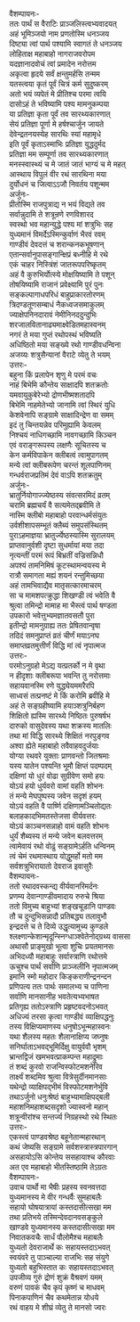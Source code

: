 वैशम्पायनः-  
ततः पार्थं स वैराटिः प्राञ्जलिस्त्वभ्यवादयत्  
अहं भूमिञ्जयो नाम प्रणतोस्मि धनञ्जय  
दिष्ट्या त्वां पार्थ पश्यामि स्वागतं ते धनञ्जय  
लोहिताक्ष महाबाहो नागराजवरोपम  
यदज्ञानादवोचं त्वां प्रमादेन नरोत्तम  
अकृत्वा हृदये सर्वं क्षन्तुमर्हसि तन्मम  
यतस्त्वया कृतं पूर्वं चित्रं कर्म सुदुष्करम्  
अतो भयं व्यपेतं मे प्रीतिश्च परमा त्वयि  
दासोऽहं ते भविष्यामि पश्य मामनुकम्पया  
या प्रतिज्ञा कृता पूर्वं तव सारथ्यकारणात्  
सेयं प्रतिज्ञा पूर्णा मे हर्षश्चार्जुन जायते  
देवेन्द्रतनयस्येह सारथिः स्यां महामृधे  
इति पूर्वं कृताऽस्माभिः प्रतिज्ञा युद्धदुर्मद  
प्रतिज्ञा मम सम्पूर्णा तव सारथ्यकारणात्  
मनस्स्वास्थ्यं च मे जातं जातं भाग्यं च मे महत्  
आस्थाय विपुलं वीर रथं सारथिना मया  
दुर्योधनं च जित्वाऽऽजौ निवर्तय पशून्मम  
अर्जुनः-  
प्रीतोस्मि राजपुत्राद्य न भयं विद्यते तव  
सर्वान्नुदामि ते शत्रून्रणे रणविशारद  
स्वस्थो भव महान्युद्धे पश्य मां शत्रुभिः सह  
युध्यमानं विमर्देऽस्मिन्कुर्वाणं भैरवं रवम्  
गाण्डीवं देवदत्तं च शरान्कनकभूषणान्  
एतान्सर्वानुपासङ्गान्क्षिप्रं बध्नीहि मे रथे  
एकं चाहर निस्त्रिंशं जातरूपपरिष्कृतम्  
अहं वै कुरुभिर्योत्स्ये मोक्षयिष्यामि ते पशून्  
तोषयिष्यामि राजानं प्रवेक्ष्यामि पुरं पुनः  
सङ्कल्पागाधपरिधं बाहुप्राकारतोरणम्  
त्रिदण्डतूणसम्बाधं नैकध्वजसमाकुलम्  
ज्याक्षेपनिनदारावं नेमीनिनददुन्दुभिः  
शरजालवितानाढ्यमाक्ष्वेडितमहास्वनम्  
नगरं ते मया गुप्तं रथोपस्थं भविष्यति  
अधिष्ठितो मया सङ्ख्ये रथो गाण्डीवधन्विना  
अजय्यः शत्रुसैन्यानां वैराटे व्येतु ते भयम्  
उत्तरः-  
बहुना किं प्रलापेन शृणु मे परमं वचः  
नाहं बिभेमि कौन्तेय साक्षादपि शतक्रतोः  
यमवायुकुबेरेभ्यो द्रोणभीष्मशतादपि  
बिभेमि नाहमेतेभ्यो जानामि त्वां स्थिरं युधि  
केशवेनापि सङ्ग्रामे साक्षादिन्द्रेण वा समम्  
इदं तु चिन्तयन्नेव परिमुह्यामि केवलम्  
निश्चयं नाधिगच्छामि नावगच्छामि किञ्चन  
एवं वराङ्गरूपस्य लक्षणैः सूचितस्य च  
केन कर्मविपाकेन क्लीबत्वं त्वामुपागतम्  
मन्ये त्वां क्लीबरूपेण चरन्तं शूलपाणिनम्  
गन्धर्वराजप्रतिमं देवं वाऽपि शतक्रतुम्  
अर्जुनः-  
भ्रातुर्नियोगाज्ज्येष्ठस्य संवत्सरमिदं व्रतम्  
चरामि ब्रह्मचर्यं वै सत्यमेतद्ब्रवीमि ते  
नास्मि क्लीबो महाबाहो परवान्धर्मसंयुतः  
उर्वशीशापसम्भूतं क्लैब्यं समुपसंस्थितम्  
पुराऽहमाज्ञया भ्रातुर्ज्येष्ठस्यास्मि सुरालयम्  
प्राप्तवानुर्वशी दृष्टा सुधर्मायां मया तदा  
नृत्यन्तीं परमं रूपं बिभ्रतीं वज्रिसन्निधौ  
अपश्यं तामनिमिषं कूटस्थामन्वयस्य मे  
रात्रौ समागता मह्यं शयनं रन्तुमिच्छया  
अहं तामभिवाद्यैव मातृसत्कारमाचरम्  
सा च मामशपत्क्रुद्धा शिखण्डी त्वं भवेति वै  
श्रुत्वा तमिन्द्रो मामाह मा भैस्त्वं पार्थ षण्डता  
उपकारो भवेत्तुभ्यमज्ञातवसतौ पुरा  
इतीन्द्रो मामनुग्राह्य ततः प्रेषितवान्वृषा  
तदिदं समनुप्राप्तं व्रतं चीर्णं मयाऽनघ  
समाप्तव्रतमुत्तीर्णं विद्धि मां त्वं नृपात्मज  
उत्तरः-  
परमोऽनुग्रहो मेऽद्य यत्प्रतर्को न मे वृथा  
न हीदृशाः क्लीबरूपा भवन्ति तु नरोत्तमाः  
सहायवानस्मि रणे युद्ध्येयममरैरपि  
साध्वसं तत्प्रनष्टं मे किं करोमि ब्रवीहि मे  
अहं ते सङ्ग्रहीष्यामि हयाञ्शत्रुनिर्बहण  
शिक्षितो ह्यस्मि सारथ्ये निष्ठितः पुरुषर्षभ  
दारुको वासुदेवस्य यथा शक्रस्य मातलिः  
तथा मां विद्धि सारथ्ये शिक्षितं नरपुङ्गव  
अश्वा ह्येते महाबाहो तवैवाहवदुर्जयाः  
योग्या रथवरे युक्ताः प्राणवन्तो जितश्रमाः  
यस्य यातेन पश्यन्ति भूमौ क्षिप्तं पदम्पदम्  
दक्षिणां यो धुरं वोढा सुग्रीवेण समो हयः  
योऽयं हयो धुर्यवरो वामां वहति शोभनः  
तं मन्ये मेघपुष्पस्य जवेन सदृशं हयम्  
योऽयं वहति वै पार्ष्णि दक्षिणामञ्चितोद्यतः  
बलाहकादभिमतस्तेजसा वीर्यवत्तरः  
योऽयं काञ्चनसन्नाहो वामं वहति शोभनः  
धुर्यं शैब्यस्य तं मन्ये जवेन बलवत्तरम्  
त्वामेवायं रथो वोढुं सङ्ग्रामेऽर्हति धन्विनम्  
त्वं चेमं रथमास्थाय योद्धुमर्हो मतो मम  
सर्वशत्रुभिरायातो देवराज इवासुरैः  
वैशम्पायनः-  
ततो रथादवस्कन्द्य वीर्यवानरिमर्दनः  
प्रणम्य देवान्गाण्डीवमादाय रुरुचे श्रिया  
ततो विमुच्य बाहुभ्यां शङ्खचूडानि पाण्डवः  
तौ च दुन्दुभिसन्नादौ प्रतिबद्ध्य तलावुभौ  
इन्द्रदत्ते च ते दिव्ये उद्धृत्यामुच्य कुण्डले  
श्लक्ष्णान्केशान्मृदून्स्निग्धाञ्श्वेतेनोद्ग्रथ्य वाससा  
अथासौ प्राङ्मुखो भूत्वा शुचिः प्रयतमानसः  
अभिदध्यौ महाबाहुः सर्वास्त्राणि रथोत्तमे  
ऊचुश्च पार्थं सर्वाणि प्राञ्जलीनि नृपात्मजम्  
इमानि स्मो महोदार किङ्कराणीन्द्रनन्दन  
प्रणिपत्य ततः पार्थः समालभ्य च पाणिना  
सर्वाणि मानसानीह भवतेत्यभ्यभाषत  
प्रतिगृह्य ततोऽस्त्राणि प्रहृष्टवदनोऽभवत्  
अधिज्यं तरसा कृत्वा गाण्डीवं व्याक्षिपद्धनुः  
तस्य विक्षिप्यमाणस्य धनुषोऽभून्महास्वनः  
यथा शैलस्य महतः शैलानाक्षिप्य जघ्नुषः  
सनिर्घाताऽभवद्भूमिर्दिक्षु वायुर्ववौ भृशम्  
भ्रान्तद्विजं खमभवत्प्राकम्पन्त महाद्रुमाः  
तं शब्दं कुरवो राजन्विस्फोटमशनेरिव  
तार्क्ष्यं शब्दमिव श्रुत्वा वित्रेसुर्दीनमानसाः  
यथेन्द्रो व्याक्षिपद्भीमं विस्फोटमशनेर्भुवि  
तथाऽर्जुनो धनुःश्रेष्ठं बाहुभ्यामाक्षिपद्बली  
महाशनिमहाशब्दसदृशो ज्यास्वनो महान्  
शत्रून्वीरांश्च सन्तर्ज्य निग्रहस्थो रथे स्थितः  
उत्तरः-  
एकस्त्वं पाण्डवश्रेष्ठ बहूनेतान्महारथान्  
कथं जेष्यसि सङ्ग्रामे सर्वशस्त्रास्त्रपारगान्  
असहायोऽसि कोन्तेय ससहायाश्च कौरवाः  
अत एव महाबाहो भीतस्तिष्ठामि तेऽग्रतः  
वैशम्पायनः-  
उवाच पार्थो मा भैषीः प्रहस्य स्वनवत्तदा  
युध्यमानस्य मे वीर गन्धर्वैः सुमहाबलैः  
सहायो घोषयात्रायां कस्तदासीत्सखा मम  
तथा प्रतिभये तस्मिन्देवदानवसङ्कुले  
खाण्डवे युध्यमानस्य कस्तदासीत्सखा मम  
निवातकवचैः सार्धं पौलोमैश्च महाबलैः  
युध्यतो देवराजार्थे कः सहायस्तदाऽभवत्  
स्वयंवरे तु पाञ्चाल्या राजभिः सह संयुगे  
युध्यतो बहुभिस्तात कः सहायस्तदाऽभवत्  
उपजीव्य गुरुं द्रोणं शुक्रं वैश्रवणं यमम्  
वरुणं पावकं चैव कृपं कृष्णं च माधवम्  
पिनाकपाणिनं चैव कथमेतान्न योधये  
रथं वाहय मे शीघ्रं व्येतु ते मानसो ज्वरः  
